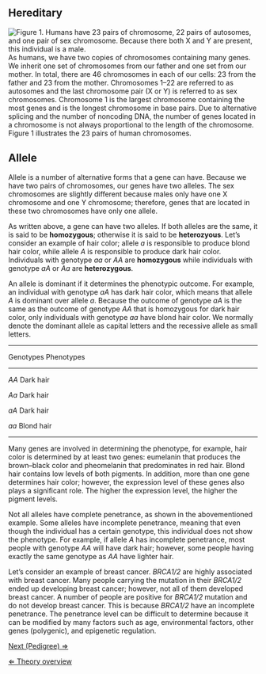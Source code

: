 Hereditary
----------

![Figure 1. Humans have 23 pairs of chromosome, 22 pairs of autosomes,
and one pair of sex chromosome. Because there both X and Y are present,
this individual is a
male.]( 23chromosomes.gif "fig:Figure 1. Humans have 23 pairs of chromosome, 22 pairs of autosomes, and one pair of sex chromosome. Because there both X and Y are present, this individual is a male.")
As humans, we have two copies of chromosomes containing many genes. We
inherit one set of chromosomes from our father and one set from our
mother. In total, there are 46 chromosomes in each of our cells: 23 from
the father and 23 from the mother. Chromosomes 1–22 are referred to as
autosomes and the last chromosome pair (X or Y) is referred to as sex
chromosomes. Chromosome 1 is the largest chromosome containing the most
genes and is the longest chromosome in base pairs. Due to alternative
splicing and the number of noncoding DNA, the number of genes located in
a chromosome is not always proportional to the length of the chromosome.
Figure 1 illustrates the 23 pairs of human chromosomes.

Allele
------

Allele is a number of alternative forms that a gene can have. Because we
have two pairs of chromosomes, our genes have two alleles. The sex
chromosomes are slightly different because males only have one X
chromosome and one Y chromosome; therefore, genes that are located in
these two chromosomes have only one allele.

As written above, a gene can have two alleles. If both alleles are the
same, it is said to be **homozygous**; otherwise it is said to be
**heterozyous**. Let’s consider an example of hair color; allele *a* is
responsible to produce blond hair color, while allele *A* is responsible
to produce dark hair color. Individuals with genotype *aa* or *AA* are
**homozygous** while individuals with genotype *aA* or *Aa* are
**heterozygous**.

An allele is dominant if it determines the phenotypic outcome. For
example, an individual with genotype *aA* has dark hair color, which
means that allele *A* is dominant over allele *a*. Because the outcome
of genotype *aA* is the same as the outcome of genotype *AA* that is
homozygous for dark hair color, only individuals with genotype *aa* have
blond hair color. We normally denote the dominant allele as capital
letters and the recessive allele as small letters.

  ------------------------
  Genotypes   Phenotypes
              
  ----------- ------------
  *AA*        Dark hair
              

  *Aa*        Dark hair
              

  *aA*        Dark hair
              

  *aa*        Blond hair
              
  ------------------------

Many genes are involved in determining the phenotype, for example, hair
color is determined by at least two genes: eumelanin that produces the
brown–black color and pheomelanin that predominates in red hair. Blond
hair contains low levels of both pigments. In addition, more than one
gene determines hair color; however, the expression level of these genes
also plays a significant role. The higher the expression level, the
higher the pigment levels.

Not all alleles have complete penetrance, as shown in the abovementioned
example. Some alleles have incomplete penetrance, meaning that even
though the individual has a certain genotype, this individual does not
show the phenotype. For example, if allele *A* has incomplete
penetrance, most people with genotype *AA* will have dark hair; however,
some people having exactly the same genotype as *AA* have lighter hair.

Let’s consider an example of breast cancer. *BRCA1/2* are highly
associated with breast cancer. Many people carrying the mutation in
their *BRCA1/2* ended up developing breast cancer; however, not all of
them developed breast cancer. A number of people are positive for
*BRCA1/2* mutation and do not develop breast cancer. This is because
*BRCA1/2* have an incomplete penetrance. The penetrance level can be
difficult to determine because it can be modified by many factors such
as age, environmental factors, other genes (polygenic), and epigenetic
regulation.

[Next (Pedigree) ⇒](/wiki/Pedigree_MG "wikilink")

[⇐ Theory overview](/wiki/Medical_Genetics_case "wikilink")

